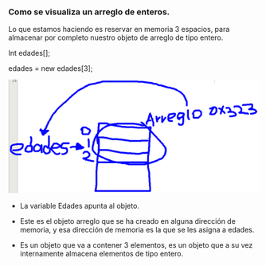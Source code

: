 ### Como se visualiza un arreglo de enteros.

Lo que estamos haciendo es reservar en memoria 3 espacios, para almacenar por completo nuestro objeto de arreglo de tipo entero.


Int edades[];

edades = new edades[3];

![arregloentero](/imagenesjava/arregloentero.png "arregloentero")


- La variable Edades apunta al objeto.

- Este es el objeto arreglo que se ha creado en alguna dirección de memoria, y esa dirección de memoria es la que se les asigna a edades.

- Es un objeto que va a contener 3 elementos, es un objeto que a su vez internamente almacena elementos de tipo entero.